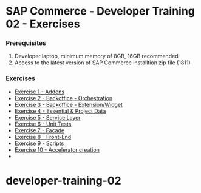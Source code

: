 #  SAP Commerce - Developer Training 02 - Exercises

### Prerequisites
1. Developer laptop, minimum memory of  8GB, 16GB recommended
2. Access to the latest version of SAP Commerce installtion zip file (1811)

### Exercises
* [Exercise 1   - Addons](https://github.com/dbeale-epam/developer-training-01/tree/master/exercise-01)
* [Exercise 2   - Backoffice - Orchestration](https://github.com/dbeale-epam/developer-training-01/tree/master/exercise-02)
* [Exercise 3   - Backoffice - Extension/Widget](https://github.com/dbeale-epam/developer-training-01/tree/master/exercise-02)
* [Exercise 4   - Essential & Project Data](https://github.com/dbeale-epam/developer-training-01/tree/master/exercise-02)
* [Exercise 5   - Service Layer](https://github.com/dbeale-epam/developer-training-01/tree/master/exercise-02)
* [Exercise 6   - Unit Tests](https://github.com/dbeale-epam/developer-training-01/tree/master/exercise-02)
* [Exercise 7   - Facade](https://github.com/dbeale-epam/developer-training-01/tree/master/exercise-02)
* [Exercise 8   - Front-End](https://github.com/dbeale-epam/developer-training-01/tree/master/exercise-08)
* [Exercise 9   - Scripts](https://github.com/dbeale-epam/developer-training-01/tree/master/exercise-09)
* [Exercise 10  - Accelerator creation](https://github.com/dbeale-epam/developer-training-01/tree/master/exercise-10)
* 
# developer-training-02

